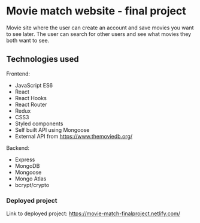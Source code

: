# Movie match website - final project

Movie site where the user can create an account and save movies you want to see later. The user can search for other users and see what movies they both want to see.


## Technologies used

Frontend:

- JavaScript ES6
- React
- React Hooks
- React Router
- Redux
- CSS3
- Styled components
- Self built API using Mongoose
- External API from https://www.themoviedb.org/ 

Backend:

- Express
- MongoDB
- Mongoose
- Mongo Atlas
- bcrypt/crypto

### Deployed project
Link to deployed project: https://movie-match-finalproject.netlify.com/
